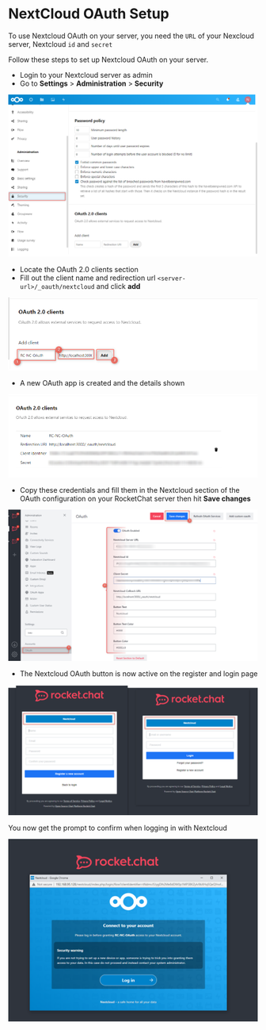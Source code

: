 # NextCloud OAuth Setup

To use Nextcloud OAuth on your server, you need the `URL` of your Nexcloud server, Nextcloud `id` and `secret`

Follow these steps to set up Nextcloud OAuth on your server.&#x20;

* Login to your Nextcloud server as admin
* &#x20;Go to **Settings** > **Administration** > **Security**

![](<../../../../.gitbook/assets/image (643) (1) (1) (1).png>)

* Locate the OAuth 2.0 clients section
* Fill out the client name and redirection url `<server-url>/_oauth/nextcloud` and click **add**

![](<../../../../.gitbook/assets/image (638) (1).png>)

* A new OAuth app is created and the details shown

![](<../../../../.gitbook/assets/image (637) (1) (1).png>)

* Copy these credentials and fill them in the Nextcloud section of the OAuth configuration on your RocketChat server then hit **Save changes**

![](<../../../../.gitbook/assets/image (673) (1) (1) (1).png>)

* The Nextcloud OAuth button is now active on the register and login page

![](<../../../../.gitbook/assets/image (657) (1) (1) (1).png>)

You now get the prompt to confirm when logging in with Nextcloud

![](<../../../../.gitbook/assets/image (677) (1) (1) (1) (1).png>)
